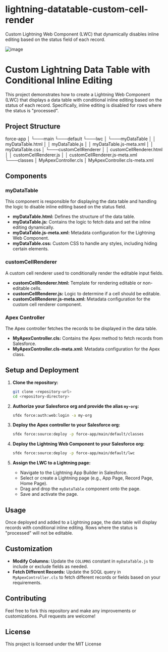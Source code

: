 # lightning-datatable-custom-cell-render
Custom Lightning Web Component (LWC) that dynamically disables inline editing based on the status field of each record.

![image](https://github.com/TOTALLYMAJOR/lightning-datatable-custom-cell-render/assets/7169661/dd62ca58-55bd-4d88-a3a8-2879ecc701ce)
# Custom Lightning Data Table with Conditional Inline Editing

This project demonstrates how to create a Lightning Web Component (LWC) that displays a data table with conditional inline editing based on the status of each record. Specifically, inline editing is disabled for rows where the status is "processed".

## Project Structure

force-app
│
└───main
└───default
└───lwc
│ └───myDataTable
│ │ myDataTable.html
│ │ myDataTable.js
│ │ myDataTable.js-meta.xml
│ │ myDataTable.css
│ └───customCellRenderer
│ │ customCellRenderer.html
│ │ customCellRenderer.js
│ │ customCellRenderer.js-meta.xml
└───classes
│ MyApexController.cls
│ MyApexController.cls-meta.xml


## Components

### myDataTable

This component is responsible for displaying the data table and handling the logic to disable inline editing based on the status field.

- **myDataTable.html:** Defines the structure of the data table.
- **myDataTable.js:** Contains the logic to fetch data and set the inline editing dynamically.
- **myDataTable.js-meta.xml:** Metadata configuration for the Lightning Web Component.
- **myDataTable.css:** Custom CSS to handle any styles, including hiding certain elements.

### customCellRenderer

A custom cell renderer used to conditionally render the editable input fields.

- **customCellRenderer.html:** Template for rendering editable or non-editable cells.
- **customCellRenderer.js:** Logic to determine if a cell should be editable.
- **customCellRenderer.js-meta.xml:** Metadata configuration for the custom cell renderer component.

### Apex Controller

The Apex controller fetches the records to be displayed in the data table.

- **MyApexController.cls:** Contains the Apex method to fetch records from Salesforce.
- **MyApexController.cls-meta.xml:** Metadata configuration for the Apex class.

## Setup and Deployment

1. **Clone the repository:**
    ```bash
    git clone <repository-url>
    cd <repository-directory>
    ```

2. **Authorize your Salesforce org and provide the alias `my-org`:**
    ```bash
    sfdx force:auth:web:login -a my-org
    ```

3. **Deploy the Apex controller to your Salesforce org:**
    ```bash
    sfdx force:source:deploy -p force-app/main/default/classes
    ```

4. **Deploy the Lightning Web Component to your Salesforce org:**
    ```bash
    sfdx force:source:deploy -p force-app/main/default/lwc
    ```

5. **Assign the LWC to a Lightning page:**
    - Navigate to the Lightning App Builder in Salesforce.
    - Select or create a Lightning page (e.g., App Page, Record Page, Home Page).
    - Drag and drop the `myDataTable` component onto the page.
    - Save and activate the page.

## Usage

Once deployed and added to a Lightning page, the data table will display records with conditional inline editing. Rows where the status is "processed" will not be editable.

## Customization

- **Modify Columns:** Update the `COLUMNS` constant in `myDataTable.js` to include or exclude fields as needed.
- **Fetch Different Records:** Update the SOQL query in `MyApexController.cls` to fetch different records or fields based on your requirements.

## Contributing

Feel free to fork this repository and make any improvements or customizations. Pull requests are welcome!

## License

This project is licensed under the MIT License
